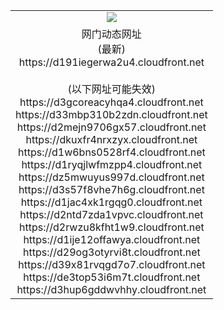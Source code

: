 ﻿<table>
  <tr></tr>
  <tr><td colspan=2 align=center><img src="https://d191iegerwa2u4.cloudfront.net/Up/oGate.jpg" /></td></tr>
  <tr><td colspan=2 align=center>网门动态网址<br/>(最新)
<br>https://d191iegerwa2u4.cloudfront.net
<br/><br/>(以下网址可能失效)
<br>https://d3gcoreacyhqa4.cloudfront.net
<br>https://d33mbp310b2zdn.cloudfront.net
<br>https://d2mejn9706gx57.cloudfront.net
<br>https://dkuxfr4nrxzyx.cloudfront.net
<br>https://d1w6bns0528rf4.cloudfront.net
<br>https://d1ryqjlwfmzpp4.cloudfront.net
<br>https://dz5mwuyus997d.cloudfront.net
<br>https://d3s57f8vhe7h6g.cloudfront.net
<br>https://d1jac4xk1rgqg0.cloudfront.net
<br>https://d2ntd7zda1vpvc.cloudfront.net
<br>https://d2rwzu8kfht1w9.cloudfront.net
<br>https://d1ije12offawya.cloudfront.net
<br>https://d29og3otyrvi8t.cloudfront.net
<br>https://d39x81rvqgd7o7.cloudfront.net
<br>https://de3top53i6m7t.cloudfront.net
<br>https://d3hup6gddwvhhy.cloudfront.net
    </td>
  </tr>
</table>
